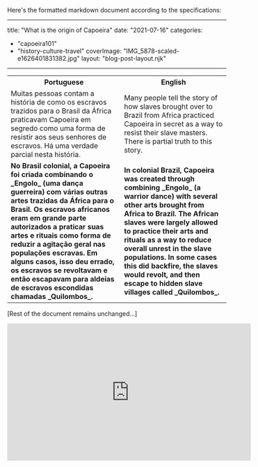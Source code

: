 Here's the formatted markdown document according to the specifications:

---
title: "What is the origin of Capoeira"
date: "2021-07-16"
categories: 
  - "capoeira101"
  - "history-culture-travel"
coverImage: "IMG_5878-scaled-e1626401831382.jpg"
layout: "blog-post-layout.njk"
---

<table class="capoeira-table">
    <tr class="header-row">
        <th>Portuguese</th>
        <th>English</th>
    </tr>
    <tr>
        <td>Muitas pessoas contam a história de como os escravos trazidos para o Brasil da África praticavam Capoeira em segredo como uma forma de resistir aos seus senhores de escravos. Há uma verdade parcial nesta história.</td>
        <td>Many people tell the story of how slaves brought over to Brazil from Africa practiced Capoeira in secret as a way to resist their slave masters. There is partial truth to this story.</td>
    </tr>
    <tr>
        <td><strong>No Brasil colonial, a Capoeira foi criada combinando o _Engolo_ (uma dança guerreira) com várias outras artes trazidas da África para o Brasil. Os escravos africanos eram em grande parte autorizados a praticar suas artes e rituais como forma de reduzir a agitação geral nas populações escravas. Em alguns casos, isso deu errado, os escravos se revoltavam e então escapavam para aldeias de escravos escondidas chamadas _Quilombos_.</strong></td>
        <td><strong>In colonial Brazil, Capoeira was created through combining _Engolo_ (a warrior dance) with several other arts brought from Africa to Brazil. The African slaves were largely allowed to practice their arts and rituals as a way to reduce overall unrest in the slave populations. In some cases this did backfire, the slaves would revolt, and then escape to hidden slave villages called _Quilombos_.</strong></td>
    </tr>
</table>

[Rest of the document remains unchanged...]

<iframe width="560" height="315" src="https://www.youtube.com/embed/Rl4CEEse_fI" title="YouTube video player" frameborder="0" allow="accelerometer; autoplay; clipboard-write; encrypted-media; gyroscope; picture-in-picture" allowfullscreen></iframe>